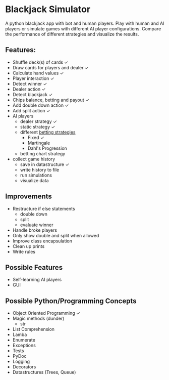 # Blackjack Simulator

A python blackjack app with bot and human players. 
Play with human and AI players or simulate games with different AI player configurations.
Compare the performance of different strategies and visualize the results.

## Features:
* Shuffle deck(s) of cards ✓
* Draw cards for players and dealer ✓
* Calculate hand values ✓
* Player interaction ✓
* Detect winner ✓
* Dealer action ✓
* Detect blackjack ✓
* Chips balance, betting and payout ✓
* Add double down action ✓
* Add split action ✓
* AI players
  * dealer strategy ✓
  * static strategy ✓
  * different [betting strategies](https://bj21.com/category/advantage-play/pages/progression-systems-don-t-work)
    * Fixed ✓
    * Martingale
    * Dahl's Progression
  * betting chart strategy
* collect game history
  * save in datastructure ✓
  * write history to file
  * run simulations
  * visualize data

## Improvements
* Restructure if else statements
  * double down
  * split
  * evaluate winner
* Handle broke players
* Only show double and split when allowed
* Improve class encapsulation
* Clean up prints
* Write rules

## Possible Features
* Self-learning AI players
* GUI

## Possible Python/Programming Concepts
* Object Oriented Programming ✓
* Magic methods (dunder)
  * str
* List Comprehension
* Lamba
* Enumerate
* Exceptions
* Tests
* PyDoc
* Logging
* Decorators
* Datastructures (Trees, Queue)
